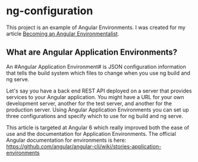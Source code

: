 # ng-configuration

This project is an example of Angular Environments. I was created for my article [Becoming an Angular Environmentalist](https://blog.angularindepth.com/becoming-an-angular-environmentalist-45a48f7c20d8).

## What are Angular Application Environments?

An #Angular Application Environment# is JSON configuration information that tells the build system which files to change when you use ng build and ng serve.

Let's say you have a back end REST API deployed on a server that provides services to your Angular application.
You might have a URL for your own development server, another for the test server, and another for the production server. Using Angular Application Environments you can set up three configurations and specify which to use for ng build and ng serve.

This article is targeted at Angular 6 which really improved both the ease of use and the documentation for Application Environments. The official Angular documentation for environments is here:
https://github.com/angular/angular-cli/wiki/stories-application-environments

